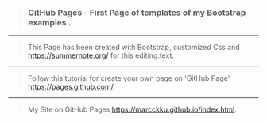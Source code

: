 
>### GitHub Pages - First Page of templates of my Bootstrap examples .
*** 
> This Page has been created with Bootstrap, customized Css and https://summernote.org/ for this editing.text.
***
> Follow this tutorial for create your own page on 'GitHub Page' https://pages.github.com/.
***
> My Site on GitHub Pages https://marcckku.github.io/index.html.

